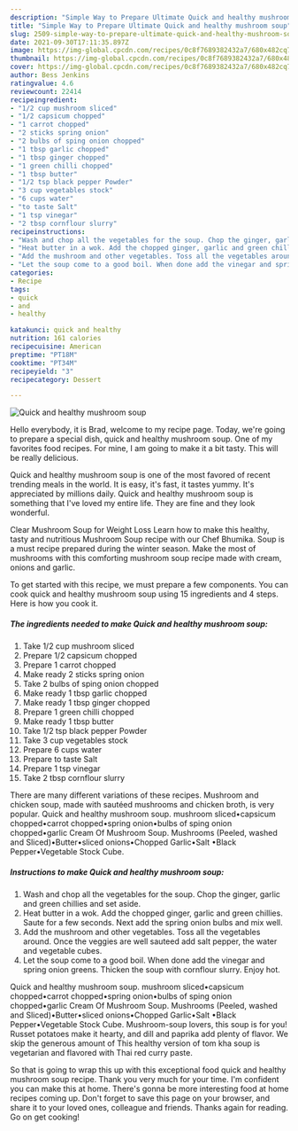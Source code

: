 ```yaml
---
description: "Simple Way to Prepare Ultimate Quick and healthy mushroom soup"
title: "Simple Way to Prepare Ultimate Quick and healthy mushroom soup"
slug: 2509-simple-way-to-prepare-ultimate-quick-and-healthy-mushroom-soup
date: 2021-09-30T17:11:35.897Z
image: https://img-global.cpcdn.com/recipes/0c8f7689382432a7/680x482cq70/quick-and-healthy-mushroom-soup-recipe-main-photo.jpg
thumbnail: https://img-global.cpcdn.com/recipes/0c8f7689382432a7/680x482cq70/quick-and-healthy-mushroom-soup-recipe-main-photo.jpg
cover: https://img-global.cpcdn.com/recipes/0c8f7689382432a7/680x482cq70/quick-and-healthy-mushroom-soup-recipe-main-photo.jpg
author: Bess Jenkins
ratingvalue: 4.6
reviewcount: 22414
recipeingredient:
- "1/2 cup mushroom sliced"
- "1/2 capsicum chopped"
- "1 carrot chopped"
- "2 sticks spring onion"
- "2 bulbs of sping onion chopped"
- "1 tbsp garlic chopped"
- "1 tbsp ginger chopped"
- "1 green chilli chopped"
- "1 tbsp butter"
- "1/2 tsp black pepper Powder"
- "3 cup vegetables stock"
- "6 cups water"
- "to taste Salt"
- "1 tsp vinegar"
- "2 tbsp cornflour slurry"
recipeinstructions:
- "Wash and chop all the vegetables for the soup. Chop the ginger, garlic and green chillies and set aside."
- "Heat butter in a wok. Add the chopped ginger, garlic and green chillies. Saute for a few seconds. Next add the spring onion bulbs and mix well."
- "Add the mushroom and other vegetables. Toss all the vegetables around. Once the veggies are well sauteed add salt pepper, the water and vegetable cubes."
- "Let the soup come to a good boil. When done add the vinegar and spring onion greens. Thicken the soup with cornflour slurry. Enjoy hot."
categories:
- Recipe
tags:
- quick
- and
- healthy

katakunci: quick and healthy 
nutrition: 161 calories
recipecuisine: American
preptime: "PT18M"
cooktime: "PT34M"
recipeyield: "3"
recipecategory: Dessert

---
```



![Quick and healthy mushroom soup](https://img-global.cpcdn.com/recipes/0c8f7689382432a7/680x482cq70/quick-and-healthy-mushroom-soup-recipe-main-photo.jpg)

Hello everybody, it is Brad, welcome to my recipe page. Today, we're going to prepare a special dish, quick and healthy mushroom soup. One of my favorites food recipes. For mine, I am going to make it a bit tasty. This will be really delicious.

Quick and healthy mushroom soup is one of the most favored of recent trending meals in the world. It is easy, it's fast, it tastes yummy. It's appreciated by millions daily. Quick and healthy mushroom soup is something that I've loved my entire life. They are fine and they look wonderful.

Clear Mushroom Soup for Weight Loss Learn how to make this healthy, tasty and nutritious Mushroom Soup recipe with our Chef Bhumika. Soup is a must recipe prepared during the winter season. Make the most of mushrooms with this comforting mushroom soup recipe made with cream, onions and garlic.


To get started with this recipe, we must prepare a few components. You can cook quick and healthy mushroom soup using 15 ingredients and 4 steps. Here is how you cook it.

<!--inarticleads1-->

##### The ingredients needed to make Quick and healthy mushroom soup:

1. Take 1/2 cup mushroom sliced
1. Prepare 1/2 capsicum chopped
1. Prepare 1 carrot chopped
1. Make ready 2 sticks spring onion
1. Take 2 bulbs of sping onion chopped
1. Make ready 1 tbsp garlic chopped
1. Make ready 1 tbsp ginger chopped
1. Prepare 1 green chilli chopped
1. Make ready 1 tbsp butter
1. Take 1/2 tsp black pepper Powder
1. Take 3 cup vegetables stock
1. Prepare 6 cups water
1. Prepare to taste Salt
1. Prepare 1 tsp vinegar
1. Take 2 tbsp cornflour slurry


There are many different variations of these recipes. Mushroom and chicken soup, made with sautéed mushrooms and chicken broth, is very popular. Quick and healthy mushroom soup. mushroom sliced•capsicum chopped•carrot chopped•spring onion•bulbs of sping onion chopped•garlic Cream Of Mushroom Soup. Mushrooms (Peeled, washed and Sliced)•Butter•sliced onions•Chopped Garlic•Salt •Black Pepper•Vegetable Stock Cube. 

<!--inarticleads2-->

##### Instructions to make Quick and healthy mushroom soup:

1. Wash and chop all the vegetables for the soup. Chop the ginger, garlic and green chillies and set aside.
1. Heat butter in a wok. Add the chopped ginger, garlic and green chillies. Saute for a few seconds. Next add the spring onion bulbs and mix well.
1. Add the mushroom and other vegetables. Toss all the vegetables around. Once the veggies are well sauteed add salt pepper, the water and vegetable cubes.
1. Let the soup come to a good boil. When done add the vinegar and spring onion greens. Thicken the soup with cornflour slurry. Enjoy hot.


Quick and healthy mushroom soup. mushroom sliced•capsicum chopped•carrot chopped•spring onion•bulbs of sping onion chopped•garlic Cream Of Mushroom Soup. Mushrooms (Peeled, washed and Sliced)•Butter•sliced onions•Chopped Garlic•Salt •Black Pepper•Vegetable Stock Cube. Mushroom-soup lovers, this soup is for you! Russet potatoes make it hearty, and dill and paprika add plenty of flavor. We skip the generous amount of This healthy version of tom kha soup is vegetarian and flavored with Thai red curry paste. 

So that is going to wrap this up with this exceptional food quick and healthy mushroom soup recipe. Thank you very much for your time. I'm confident you can make this at home. There's gonna be more interesting food at home recipes coming up. Don't forget to save this page on your browser, and share it to your loved ones, colleague and friends. Thanks again for reading. Go on get cooking!
